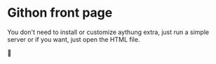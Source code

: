 # Githon front page

You don't need to install or customize aythung extra, just run a simple server or if you want, just open the HTML file.

:pig:
